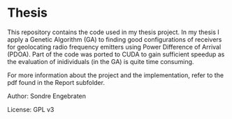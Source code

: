 Thesis
======

This repository contains the code used in my thesis project. In my thesis I apply a Genetic Algorithm (GA) to finding good configurations of receivers for geolocating radio frequency emitters using Power Difference of Arrival (PDOA). Part of the code was ported to CUDA to gain sufficient speedup as the evaluation of inidividuals (in the GA) is quite time consuming. 

For more information about the project and the implementation, refer to the pdf found in the Report subfolder.

Author: Sondre Engebraten

License: GPL v3


